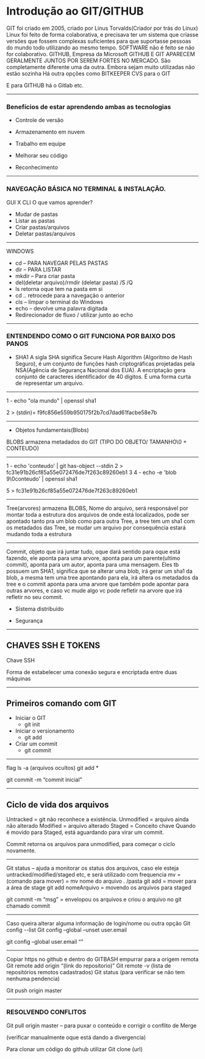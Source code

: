 # Introdução ao GIT/GITHUB	
GIT foi criado em 2005, criado por Linus Torvalds(Criador por trás do Linux)
Linux foi feito de forma colaborativa, e precisava ter um sistema que criasse versões que fossem complexas suficientes para que suportasse pessoas do mundo todo utilizando ao mesmo tempo.
SOFTWARE não é feito se não for colaborativo.
GITHUB, Empresa da Microsoft 
GITHUB E GIT APARECEM GERALMENTE JUNTOS POR SEREM FORTES NO MERCADO.
São completamente diferente uma da outra.
Embora sejam muito utilizadas não estão sozinha
Há outra opções como BITKEEPER CVS para o GIT

E para GITHUB há o Gitlab etc.

-------------

### Benefícios de estar aprendendo ambas as tecnologias

- Controle de versão

- Armazenamento em nuvem

- Trabalho em equipe

- Melhorar seu código

- Reconhecimento

----------------

### NAVEGAÇÃO BÁSICA NO TERMINAL & INSTALAÇÃO.

GUI X CLI
O que vamos aprender?
- Mudar de pastas
- Listar as pastas
- Criar pastas/arquivos
- Deletar pastas/arquivos

---------------

WINDOWS 

- cd – PARA NAVEGAR PELAS PASTAS
- dir – PARA LISTAR
- mkdir – Para criar pasta 
- del(deletar arquivo)/rmdir (deletar pasta)  /S /Q
- ls retorna oque tem na pasta em si
- cd .. retrocede para a navegação o anterior
- cls – limpar o terminal do Windows 
- echo – devolve uma palavra digitada
- Redirecionador de fluxo / utilizar junto ao echo
------------------------------------------------------
### ENTENDENDO COMO O GIT FUNCIONA POR BAIXO DOS PANOS

- SHA1
  A sigla SHA significa Secure Hash Algorithm (Algoritmo de Hash Seguro), é um conjunto de funções hash criptográficas projetadas pela NSA(Agência de Segurança Nacional dos EUA).
  A encriptação gera conjunto de caracteres identificador de 40 dígitos. É uma forma curta de representar um arquivo.

------------------------

1 - echo "ola mundo" | openssl sha1

2 > (stdin)= f9fc856e559b950175f2b7cd7dad61facbe58e7b

---------------------------

- Objetos fundamentais(Blobs)

BLOBS armazena metadados do GIT (TIPO DO OBJETO/ TAMANHO\0 + CONTEUDO)

-------------------------

1 - echo 'conteudo' | git has-object --stdin
2 > fc31e91b26cf85a55e072476de7f263c89260eb1
3 
4 - echo -e 'blob 9\0conteudo' | openssl sha1

5 > fc31e91b26cf85a55e072476de7f263c89260eb1

--------------------------

Tree(arvores) armazena BLOBS, Nome do arquivo, será responsável por montar toda a estrutura dos arquivos de onde está localizados, pode ser apontado tanto pra um blob como para outra Tree, a tree tem um sha1 com os metadados das Tree, se mudar um arquivo por consequência estará mudando toda a estrutura

-------------------------

Commit, objeto que irá juntar tudo, oque dará sentido para oque está fazendo, ele aponta para uma arvore, aponta para um parente(ultimo commit), aponta para um autor, aponta para uma mensagem.
Eles tb possuem um SHA1, significa que se alterar uma blob, irá gerar um sha1 da blob, a mesma tem uma tree apontando para ela, irá altera os metadados da tree e o commit aponta para uma arvore que também pode apontar para outras arvores, e caso vc mude algo vc pode refletir na arvore que irá refletir no seu commit.

- Sistema distribuído

- Segurança

------------------

## CHAVES SSH E TOKENS

Chave SSH

Forma de estabelecer uma conexão segura e encriptada entre duas máquinas

------------------

## Primeiros comando com GIT

- Iniciar o GIT
  - git init
- Iniciar o versionamento
  - git add
- Criar um commit
  - git commit

------------------------------

flag ls -a (arquivos ocultos)
git add * 

git commit -m “commit inicial”

----------------------

## Ciclo de vida dos arquivos

Untracked = git não reconhece a existência.
Unmodified = arquivo ainda não alterado
Modified = arquivo alterado
Staged = Conceito chave 
Quando é movido para Staged, está aguardando para virar um commit.

Commit retorna os arquivos para unmodified, para começar o ciclo novamente.

-----------------------------

Git status – ajuda a monitorar os status dos arquivos, caso ele esteja untracked/modified/staged etc, e será utilizado com frequencia
mv = (comando para mover) = mv nome do arquivo . /pasta
git add = mover para a área de stage
git add nomeArquivo = movendo os arquivos para staged

git commit -m “msg” = envelopou os arquivos e criou o arquivo no git chamado commit

--------------------------

Caso queira alterar alguma informação de login/nome ou outra opção 
Git config --list
Git config –global –unset user.email

git config –global user.email “”

---------------------------

Copiar https no github e dentro do GITBASH empurrar para a origem remota
Git remote add origin “(link do repositorio)”
Git remote -v (lista de repositórios remotos cadastrados)
Git status (para verificar se não tem nenhuma pendencia) 

Git push origin master

----------------------

### RESOLVENDO CONFLITOS
Git pull origin master – para puxar o conteúdo e corrigir o conflito de Merge

(verificar manualmente oque está dando a divergencia)

Para clonar um código do github utilizar
Git clone (url)
